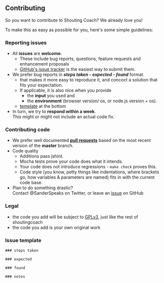 ## Contributing

So you want to contribute to Shouting Coach? We already love you!

To make this as easy as possible for you, here's some simple guidelines:

### Reporting issues
- All **issues** are **welcome**.    
  - These include bug reports, questions, feature requests and enhancement proposals
  - [GitHub's issue tracker](https://github.com/sverweij/shoutingcoach/issues) is the easiest way to submit them.
- We prefer bug reports in  **_steps taken_ - _expected_ - _found_** format.
  -  that makes it more easy to reproduce it, and concoct a solution that fits your expectation.
  - If applicable, it is also nice when you provide
    - the **input** you used and
    - the **environment** (browser version/ os, or node.js version + os).
  - [template](#issue-template) at the bottom
- In turn, we try to **respond within a week**.    
  This might or might not include an actual code fix.

### Contributing code
- We prefer well documented **[pull requests](https://help.github.com/articles/creating-a-pull-request/)** 
  based on the most recent version of the **master** branch.
- Code quality
    - Additions pass jshint.
    - Mocha tests prove your code does what it intends.
    - Your code does not introduce regressions - ```make check``` proves this.
    - Code style (you know, petty things like indentations, where brackets go, how variables &
      parameters are named) fits in with the current code base.
- Plan to do something drastic?     
  Contact @SanderSpeaks on Twitter, or leave an [issue](https://github.com/sverweij/shoutingcoach/issues/new) on GitHub

### Legal
- the code you add will be subject to [GPLv3](wikum/licenses/license.shoutingcoach.md
), just like the rest of shoutingcoach
- the code you add is your own original work


### Issue template
    ### steps taken
    
    ### expected
    
    ### found
    
    ### notes

